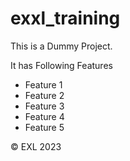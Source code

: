 # exxl_training


This is a Dummy Project.

It has Following Features
- Feature 1
- Feature 2
- Feature 3
- Feature 4
- Feature 5

&copy; EXL 2023
